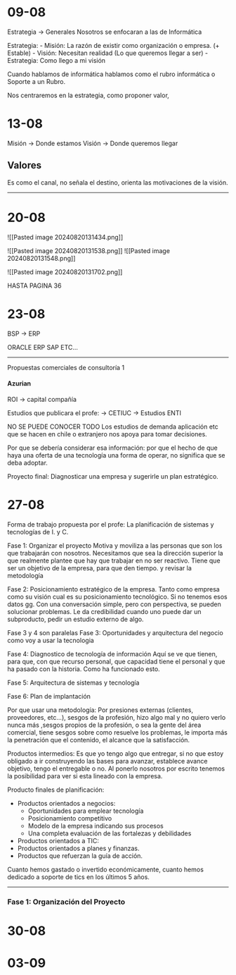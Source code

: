 # 09-08

Estrategia → Generales 
Nosotros se enfocaran a las de Informática

Estrategia:
	- Misión: La razón de existir como organización o empresa. (+ Estable)
	- Visión: Necesitan realidad (Lo que queremos llegar a ser)
	- Estrategia: Como llego a mi visión


Cuando hablamos de informática hablamos como el rubro informática o Soporte a un Rubro.

Nos centraremos en la estrategia, como proponer valor, 

# 13-08

Misión → Donde estamos
Visión → Donde queremos llegar

## Valores

Es como el canal, no señala el destino, orienta las motivaciones de la visión.

---

# 20-08

![[Pasted image 20240820131434.png]]

![[Pasted image 20240820131538.png]]
![[Pasted image 20240820131548.png]]

![[Pasted image 20240820131702.png]]

HASTA PAGINA 36

# 23-08



BSP → ERP

ORACLE ERP
SAP
ETC...

---

Propuestas comerciales de consultoría 1
#### Azurian
ROI → capital compañía




Estudios que publicara el profe:
→ CETIUC → Estudios ENTI

NO SE PUEDE CONOCER TODO
Los estudios de demanda aplicación etc que se hacen en chile o extranjero nos apoya para tomar decisiones.

Por que se debería considerar esa información: por que el hecho de que haya una oferta de una tecnología una forma de operar, no significa que se deba adoptar.

Proyecto final: Diagnosticar una empresa y sugerirle un plan estratégico.

# 27-08

Forma de trabajo propuesta por el profe:
La planificación de sistemas y tecnologías de I. y C.

Fase 1: Organizar el proyecto
Motiva y moviliza a las personas que son los que trabajarán con nosotros. Necesitamos que sea la dirección superior la que realmente plantee que hay que trabajar en no ser reactivo. Tiene que ser un objetivo de la empresa, para que den tiempo. y revisar la metodología

Fase 2: Posicionamiento estratégico de la empresa.
Tanto como empresa como su visión cual es su posicionamiento tecnológico. Si no tenemos esos datos gg.
Con una conversación simple, pero con perspectiva, se pueden solucionar problemas. Le da credibilidad cuando uno puede dar un subproducto, pedir un estudio externo de algo.

Fase 3 y 4 son paralelas
Fase 3: Oportunidades y arquitectura del negocio
como voy a usar la tecnologia

Fase 4: Diagnostico de tecnología de información
Aquí se ve que tienen, para que, con que recurso personal, que capacidad tiene el personal y que ha pasado con la historia. Como ha funcionado esto.

Fase 5: Arquitectura de sistemas y tecnología

Fase 6: Plan de implantación



Por que usar una metodología:
Por presiones externas (clientes, proveedores, etc...), sesgos de la profesión, hizo algo mal y no quiero verlo nunca más ,sesgos propios de la profesión, o sea la gente del área comercial, tiene sesgos sobre como resuelve los problemas, le importa más la penetración que el contenido, el alcance que la satisfacción.

Productos intermedios:
Es que yo tengo algo que entregar, si no que estoy obligado a ir construyendo las bases para avanzar, establece avance objetivo, tengo el entregable o no. Al ponerlo nosotros por escrito tenemos la posibilidad para ver si esta lineado con la empresa.


Producto finales de planificación:
- Productos orientados a negocios:
	- Oportunidades para emplear tecnología
	- Posicionamiento competitivo
	- Modelo de la empresa indicando sus procesos
	- Una completa evaluación de las fortalezas y debilidades
- Productos orientados a TIC:
- Productos orientados a planes y finanzas.
- Productos que refuerzan la guía de acción.


Cuanto hemos gastado o invertido económicamente, cuanto hemos dedicado a soporte de tics en los últimos 5 años.

---

### Fase 1: Organización del Proyecto




























# 30-08



# 03-09





















